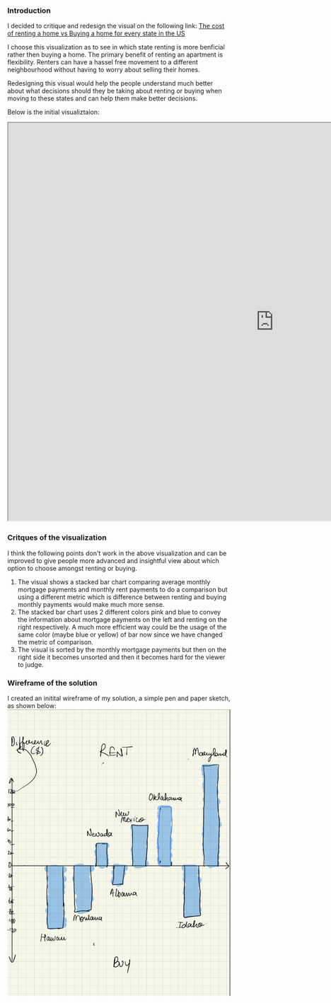 ### Introduction
I decided to critique and redesign the visual on the following link: [The cost of renting a home vs Buying a home for every state in the US](https://howmuch.net/articles/cost-renting-vs-owning-home)

I choose this visualization as to see in which state renting is more benficial rather then buying a home. The primary benefit of renting an apartment is flexibility. Renters can have a hassel free movement to a different neighbourhood without having to worry about selling their homes.

Redesigning this visual would help the people understand much better about what decisions should they be taking about renting or buying when moving to these states and can help them make better decisions.

Below is the initial visualiztaion:

<iframe width="1200" height="900" src="https://cdn.howmuch.net/articles/117_chart-7e7c.jpg"></iframe>

### Critques of the visualization
I think the following points don't work in the above visualization and can be improved to give people more advanced and insightful view about which option to choose amongst renting or buying.
1. The visual shows a stacked bar chart comparing average monthly mortgage payments and monthly rent payments  to do a comparison but using a different metric which is difference between renting and buying monthly payments would make much more sense.
2. The stacked bar chart uses 2 different colors pink and blue to convey the information about mortgage payments on the left and renting on the right respectively. A much more efficient way could be the usage of the same color (maybe blue or yellow) of bar now since we have changed the metric of comparison.
3. The visual is sorted by the monthly mortgage payments but then on the right side it becomes unsorted and then it becomes hard for the viewer to judge. 


### Wireframe of the solution
I created an initital wireframe of my solution, a simple pen and paper sketch, as shown below:
![Wireframe](/Wireframe.png)
